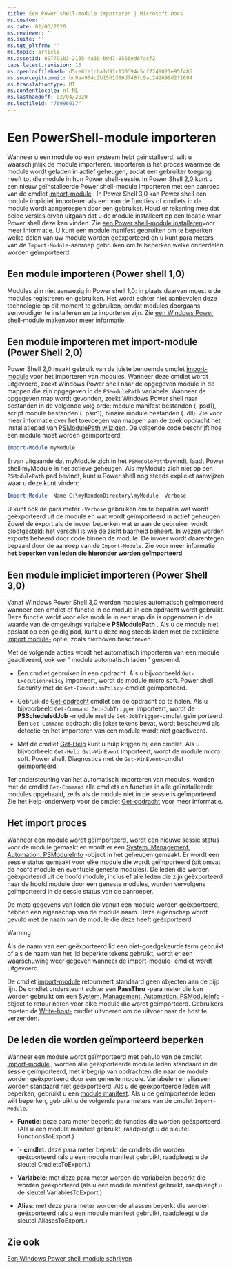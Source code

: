 ```yaml
---
title: Een Power shell-module importeren | Microsoft Docs
ms.custom: ''
ms.date: 02/03/2020
ms.reviewer: ''
ms.suite: ''
ms.tgt_pltfrm: ''
ms.topic: article
ms.assetid: 697791b3-2135-4a39-b9d7-8566ed67acf2
caps.latest.revision: 13
ms.openlocfilehash: d5ce61a1cba1d91c130394c5cf7249021e95f485
ms.sourcegitcommit: bc9a4904c2b1561386d748fc9ac242699d2f1694
ms.translationtype: MT
ms.contentlocale: nl-NL
ms.lasthandoff: 02/04/2020
ms.locfileid: "76996017"
---
```

# <a name="importing-a-powershell-module"></a>Een PowerShell-module importeren

Wanneer u een module op een systeem hebt geïnstalleerd, wilt u waarschijnlijk de module importeren. Importeren is het proces waarmee de module wordt geladen in actief geheugen, zodat een gebruiker toegang heeft tot die module in hun Power shell-sessie. In Power Shell 2,0 kunt u een nieuw geïnstalleerde Power shell-module importeren met een aanroep van de cmdlet [import-module](/powershell/module/Microsoft.PowerShell.Core/Import-Module) . In Power Shell 3,0 kan Power shell een module impliciet importeren als een van de functies of cmdlets in de module wordt aangeroepen door een gebruiker. Houd er rekening mee dat beide versies ervan uitgaan dat u de module installeert op een locatie waar Power shell deze kan vinden. Zie [een Power shell-module installeren](./installing-a-powershell-module.md)voor meer informatie.
U kunt een module manifest gebruiken om te beperken welke delen van uw module worden geëxporteerd en u kunt para meters van de `Import-Module`-aanroep gebruiken om te beperken welke onderdelen worden geïmporteerd.

## <a name="importing-a-snap-in-powershell-10"></a>Een module importeren (Power shell 1,0)

Modules zijn niet aanwezig in Power shell 1,0: in plaats daarvan moest u de modules registreren en gebruiken. Het wordt echter niet aanbevolen deze technologie op dit moment te gebruiken, omdat modules doorgaans eenvoudiger te installeren en te importeren zijn. Zie [een Windows Power shell-module maken](../cmdlet/how-to-create-a-windows-powershell-snap-in.md)voor meer informatie.

## <a name="importing-a-module-with-import-module-powershell-20"></a>Een module importeren met import-module (Power Shell 2,0)

Power Shell 2,0 maakt gebruik van de juiste benoemde cmdlet [import-module](/powershell/module/Microsoft.PowerShell.Core/Import-Module) voor het importeren van modules. Wanneer deze cmdlet wordt uitgevoerd, zoekt Windows Power shell naar de opgegeven module in de mappen die zijn opgegeven in de `PSModulePath` variabele. Wanneer de opgegeven map wordt gevonden, zoekt Windows Power shell naar bestanden in de volgende volg orde: module manifest bestanden (. psd1), script module bestanden (. psm1), binaire module bestanden (. dll). Zie voor meer informatie over het toevoegen van mappen aan de zoek opdracht het installatiepad van [PSModulePath wijzigen](./modifying-the-psmodulepath-installation-path.md).
De volgende code beschrijft hoe een module moet worden geïmporteerd:

```powershell
Import-Module myModule
```

Ervan uitgaande dat myModule zich in het `PSModulePath`bevindt, laadt Power shell myModule in het actieve geheugen. Als myModule zich niet op een `PSModulePath` pad bevindt, kunt u Power shell nog steeds expliciet aanwijzen waar u deze kunt vinden:

```powershell
Import-Module -Name C:\myRandomDirectory\myModule -Verbose
```

U kunt ook de para meter `-Verbose` gebruiken om te bepalen wat wordt geëxporteerd uit de module en wat wordt geïmporteerd in actief geheugen. Zowel de export als de invoer beperken wat er aan de gebruiker wordt blootgesteld: het verschil is wie de zicht baarheid beheert. In wezen worden exports beheerd door code binnen de module. De invoer wordt daarentegen bepaald door de aanroep van de `Import-Module`. Zie voor meer informatie **het beperken van leden die hieronder worden geïmporteerd**.

## <a name="implicitly-importing-a-module-powershell-30"></a>Een module impliciet importeren (Power Shell 3,0)

Vanaf Windows Power Shell 3,0 worden modules automatisch geïmporteerd wanneer een cmdlet of functie in de module in een opdracht wordt gebruikt. Deze functie werkt voor elke module in een map die is opgenomen in de waarde van de omgevings variabele **PSModulePath** . Als u de module niet opslaat op een geldig pad, kunt u deze nog steeds laden met de expliciete [import module-](/powershell/module/Microsoft.PowerShell.Core/Import-Module) optie, zoals hierboven beschreven.

Met de volgende acties wordt het automatisch importeren van een module geactiveerd, ook wel ' module automatisch laden ' genoemd.

- Een cmdlet gebruiken in een opdracht. Als u bijvoorbeeld `Get-ExecutionPolicy` importeert, wordt de module micro soft. Power shell. Security met de `Get-ExecutionPolicy`-cmdlet geïmporteerd.

- Gebruik de [Get-opdracht](/powershell/module/Microsoft.PowerShell.Core/Get-Command) cmdlet om de opdracht op te halen. Als u bijvoorbeeld `Get-Command Get-JobTrigger` importeert, wordt de **PSScheduledJob** -module met de `Get-JobTrigger`-cmdlet geïmporteerd. Een `Get-Command` opdracht die joker tekens bevat, wordt beschouwd als detectie en het importeren van een module wordt niet geactiveerd.

- Met de cmdlet [Get-Help](/powershell/module/Microsoft.PowerShell.Core/Get-Help) kunt u hulp krijgen bij een cmdlet. Als u bijvoorbeeld `Get-Help Get-WinEvent` importeert, wordt de module micro soft. Power shell. Diagnostics met de `Get-WinEvent`-cmdlet geïmporteerd.

Ter ondersteuning van het automatisch importeren van modules, worden met de cmdlet `Get-Command` alle cmdlets en functies in alle geïnstalleerde modules opgehaald, zelfs als de module niet in de sessie is geïmporteerd. Zie het Help-onderwerp voor de cmdlet [Get-opdracht](/powershell/module/Microsoft.PowerShell.Core/Get-Command) voor meer informatie.

## <a name="the-importing-process"></a>Het import proces

Wanneer een module wordt geïmporteerd, wordt een nieuwe sessie status voor de module gemaakt en wordt er een [System. Management. Automation. PSModuleInfo](/dotnet/api/System.Management.Automation.PSModuleInfo) -object in het geheugen gemaakt. Er wordt een sessie status gemaakt voor elke module die wordt geïmporteerd (dit omvat de hoofd module en eventuele geneste modules). De leden die worden geëxporteerd uit de hoofd module, inclusief alle leden die zijn geëxporteerd naar de hoofd module door een geneste modules, worden vervolgens geïmporteerd in de sessie status van de aanroeper.

De meta gegevens van leden die vanuit een module worden geëxporteerd, hebben een eigenschap van de module naam. Deze eigenschap wordt gevuld met de naam van de module die deze heeft geëxporteerd.

> [!WARNING]
> Als de naam van een geëxporteerd lid een niet-goedgekeurde term gebruikt of als de naam van het lid beperkte tekens gebruikt, wordt er een waarschuwing weer gegeven wanneer de [import-module-](/powershell/module/Microsoft.PowerShell.Core/Import-Module) cmdlet wordt uitgevoerd.

De cmdlet [import-module](/powershell/module/Microsoft.PowerShell.Core/Import-Module) retourneert standaard geen objecten aan de pijp lijn. De cmdlet ondersteunt echter een **PassThru** -para meter die kan worden gebruikt om een [System. Management. Automation. PSModuleInfo](/dotnet/api/System.Management.Automation.PSModuleInfo) -object te retour neren voor elke module die wordt geïmporteerd. Gebruikers moeten de [Write-host-](/powershell/module/Microsoft.PowerShell.Utility/Write-Host) cmdlet uitvoeren om de uitvoer naar de host te verzenden.

## <a name="restricting--the-members-that-are-imported"></a>De leden die worden geïmporteerd beperken

Wanneer een module wordt geïmporteerd met behulp van de cmdlet [import-module](/powershell/module/Microsoft.PowerShell.Core/Import-Module) , worden alle geëxporteerde module leden standaard in de sessie geïmporteerd, met inbegrip van opdrachten die naar de module worden geëxporteerd door een geneste module. Variabelen en aliassen worden standaard niet geëxporteerd. Als u de geëxporteerde leden wilt beperken, gebruikt u een [module manifest](./how-to-write-a-powershell-module-manifest.md).
Als u de geïmporteerde leden wilt beperken, gebruikt u de volgende para meters van de cmdlet `Import-Module`.

- **Functie**: deze para meter beperkt de functies die worden geëxporteerd. (Als u een module manifest gebruikt, raadpleegt u de sleutel FunctionsToExport.)

- `- **cmdlet**: deze para meter beperkt de cmdlets die worden geëxporteerd (als u een module manifest gebruikt, raadpleegt u de sleutel CmdletsToExport.)

- **Variabele**: met deze para meter worden de variabelen beperkt die worden geëxporteerd (als u een module manifest gebruikt, raadpleegt u de sleutel VariablesToExport.)

- **Alias**: met deze para meter worden de aliassen beperkt die worden geëxporteerd (als u een module manifest gebruikt, raadpleegt u de sleutel AliasesToExport.)

## <a name="see-also"></a>Zie ook

[Een Windows Power shell-module schrijven](./writing-a-windows-powershell-module.md)
